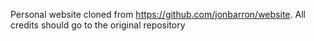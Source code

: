 Personal website cloned from https://github.com/jonbarron/website. All credits should go to the original repository
